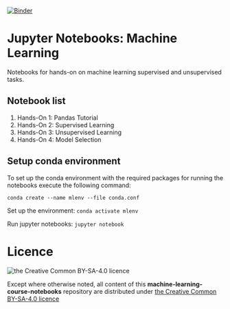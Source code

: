 [![Binder](https://mybinder.org/badge_logo.svg)](https://mybinder.org/v2/gh/tomorrowdata/machine-learning-course-notebooks.git/master)

# Jupyter Notebooks: Machine Learning
Notebooks for hands-on on machine learning supervised and unsupervised tasks.

## Notebook list
1. Hands-On 1: Pandas Tutorial 
2. Hands-On 2: Supervised Learning
3. Hands-On 3: Unsupervised Learning
4. Hands-On 4: Model Selection

## Setup conda environment
To set up the conda environment with the required packages for running the notebooks execute the following command:

`conda create --name mlenv --file conda.conf`

Set up the environment:
`conda activate mlenv`

Run jupyter notebooks:
`jupyter notebook`

# Licence

![the Creative Common BY-SA-4.0 licence](https://tomorrowdata.io/wp-content/uploads/2015/08/88x31.png)

Except where otherwise noted, all content of this **machine-learning-course-notebooks** repository are distributed under [the Creative Common BY-SA-4.0 licence](https://creativecommons.org/licenses/by-sa/4.0/)
